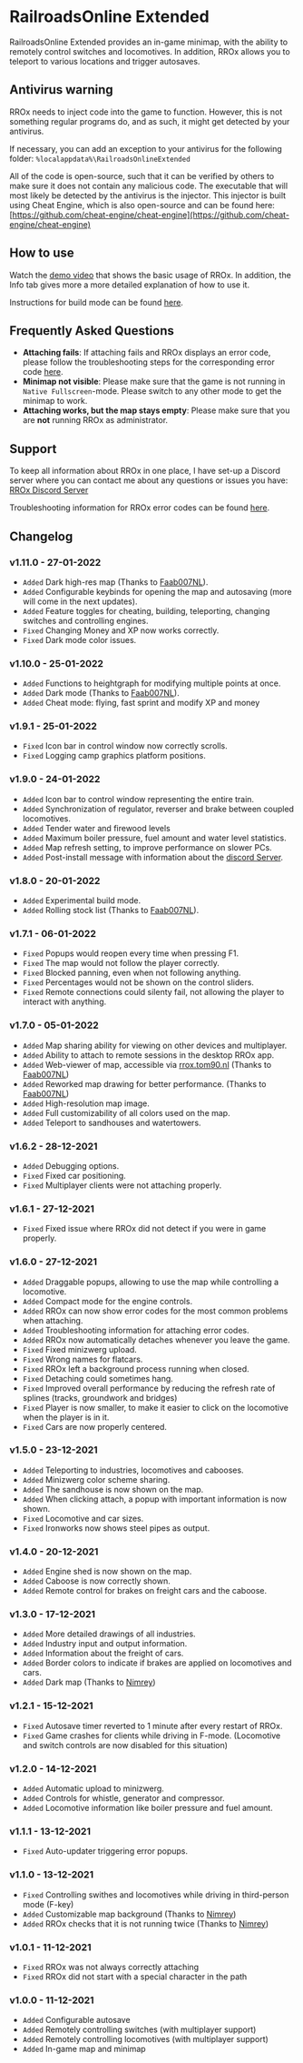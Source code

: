 # RailroadsOnline Extended

RailroadsOnline Extended provides an in-game minimap, with the ability to remotely control switches and locomotives. In addition, RROx allows you to teleport to various locations and trigger autosaves.

## Antivirus warning

RROx needs to inject code into the game to function. However, this is not something regular programs do, and as such, it might get detected by your antivirus.

If necessary, you can add an exception to your antivirus for the following folder: `%localappdata%\RailroadsOnlineExtended`

All of the code is open-source, such that it can be verified by others to make sure it does not contain any malicious code. The executable that will most likely be detected by the antivirus is the injector. This injector is built using Cheat Engine, which is also open-source and can be found here: [https://github.com/cheat-engine/cheat-engine](https://github.com/cheat-engine/cheat-engine)

## How to use

Watch the [demo video](https://www.youtube.com/watch?v=Vvz0CANFxD0) that shows the basic usage of RROx. In addition, the Info tab gives more a more detailed explanation of how to use it.

Instructions for build mode can be found [here](./build-mode.md).

## Frequently Asked Questions

- **Attaching fails**: If attaching fails and RROx displays an error code, please follow the troubleshooting steps for the corresponding error code [here](./error-codes.md).
- **Minimap not visible**: Please make sure that the game is not running in `Native Fullscreen`-mode. Please switch to any other mode to get the minimap to work.
- **Attaching works, but the map stays empty**: Please make sure that you are **not** running RROx as administrator.

## Support

To keep all information about RROx in one place, I have set-up a Discord server where you can contact me about any questions or issues you have:
[RROx Discord Server](https://discord.gg/vPxGPCDFBp)

Troubleshooting information for RROx error codes can be found [here](./error-codes.md).

## Changelog

### v1.11.0 - 27-01-2022

- ``Added`` Dark high-res map (Thanks to [Faab007NL](https://github.com/faab007)).
- ``Added`` Configurable keybinds for opening the map and autosaving (more will come in the next updates).
- ``Added`` Feature toggles for cheating, building, teleporting, changing switches and controlling engines.
- ``Fixed`` Changing Money and XP now works correctly.
- ``Fixed`` Dark mode color issues.

### v1.10.0 - 25-01-2022

- ``Added`` Functions to heightgraph for modifying multiple points at once.
- ``Added`` Dark mode (Thanks to [Faab007NL](https://github.com/faab007)).
- ``Added`` Cheat mode: flying, fast sprint and modify XP and money

### v1.9.1 - 25-01-2022

- ``Fixed`` Icon bar in control window now correctly scrolls.
- ``Fixed`` Logging camp graphics platform positions.

### v1.9.0 - 24-01-2022

- ``Added`` Icon bar to control window representing the entire train.
- ``Added`` Synchronization of regulator, reverser and brake between coupled locomotives.
- ``Added`` Tender water and firewood levels
- ``Added`` Maximum boiler pressure, fuel amount and water level statistics.
- ``Added`` Map refresh setting, to improve performance on slower PCs.
- ``Added`` Post-install message with information about the [discord Server](https://discord.gg/vPxGPCDFBp).

### v1.8.0 - 20-01-2022

- ``Added`` Experimental build mode.
- ``Added`` Rolling stock list (Thanks to [Faab007NL](https://github.com/faab007)).

### v1.7.1 - 06-01-2022

- ``Fixed`` Popups would reopen every time when pressing F1.
- ``Fixed`` The map would not follow the player correctly.
- ``Fixed`` Blocked panning, even when not following anything.
- ``Fixed`` Percentages would not be shown on the control sliders.
- ``Fixed`` Remote connections could silenty fail, not allowing the player to interact with anything.

### v1.7.0 - 05-01-2022

- ``Added`` Map sharing ability for viewing on other devices and multiplayer.
- ``Added`` Ability to attach to remote sessions in the desktop RROx app.
- ``Added`` Web-viewer of map, accessible via [rrox.tom90.nl](https://rrox.tom90.nl) (Thanks to [Faab007NL](https://github.com/faab007))
- ``Added`` Reworked map drawing for better performance. (Thanks to [Faab007NL](https://github.com/faab007))
- ``Added`` High-resolution map image.
- ``Added`` Full customizability of all colors used on the map.
- ``Added`` Teleport to sandhouses and watertowers.

### v1.6.2 - 28-12-2021

- ``Added`` Debugging options.
- ``Fixed`` Fixed car positioning.
- ``Fixed`` Multiplayer clients were not attaching properly.

### v1.6.1 - 27-12-2021

- ``Fixed`` Fixed issue where RROx did not detect if you were in game properly.

### v1.6.0 - 27-12-2021

- ``Added`` Draggable popups, allowing to use the map while controlling a locomotive.
- ``Added`` Compact mode for the engine controls.
- ``Added`` RROx can now show error codes for the most common problems when attaching.
- ``Added`` Troubleshooting information for attaching error codes.
- ``Added`` RROx now automatically detaches whenever you leave the game.
- ``Fixed`` Fixed minizwerg upload.
- ``Fixed`` Wrong names for flatcars.
- ``Fixed`` RROx left a background process running when closed.
- ``Fixed`` Detaching could sometimes hang.
- ``Fixed`` Improved overall performance by reducing the refresh rate of splines (tracks, groundwork and bridges)
- ``Fixed`` Player is now smaller, to make it easier to click on the locomotive when the player is in it.
- ``Fixed`` Cars are now properly centered.

### v1.5.0 - 23-12-2021
- ``Added`` Teleporting to industries, locomotives and cabooses.
- ``Added`` Minizwerg color scheme sharing.
- ``Added`` The sandhouse is now shown on the map.
- ``Added`` When clicking attach, a popup with important information is now shown.
- ``Fixed`` Locomotive and car sizes.
- ``Fixed`` Ironworks now shows steel pipes as output.

### v1.4.0 - 20-12-2021
- ``Added`` Engine shed is now shown on the map.
- ``Added`` Caboose is now correctly shown.
- ``Added`` Remote control for brakes on freight cars and the caboose.

### v1.3.0 - 17-12-2021
- ``Added`` More detailed drawings of all industries.
- ``Added`` Industry input and output information.
- ``Added`` Information about the freight of cars.
- ``Added`` Border colors to indicate if brakes are applied on locomotives and cars.
- ``Added`` Dark map (Thanks to [Nimrey](https://github.com/nimreydx))

### v1.2.1 - 15-12-2021
- ``Fixed`` Autosave timer reverted to 1 minute after every restart of RROx.
- ``Fixed`` Game crashes for clients while driving in F-mode. (Locomotive and switch controls are now disabled for this situation)

### v1.2.0 - 14-12-2021
- ``Added`` Automatic upload to minizwerg.
- ``Added`` Controls for whistle, generator and compressor.
- ``Added`` Locomotive information like boiler pressure and fuel amount.

### v1.1.1 - 13-12-2021
- ``Fixed`` Auto-updater triggering error popups.

### v1.1.0 - 13-12-2021
- ``Fixed`` Controlling swithes and locomotives while driving in third-person mode (F-key)
- ``Added`` Customizable map background (Thanks to [Nimrey](https://github.com/nimreydx))
- ``Added`` RROx checks that it is not running twice (Thanks to [Nimrey](https://github.com/nimreydx))

### v1.0.1 - 11-12-2021
- ``Fixed`` RROx was not always correctly attaching
- ``Fixed`` RROx did not start with a special character in the path

### v1.0.0 - 11-12-2021
- ``Added`` Configurable autosave
- ``Added`` Remotely controlling switches (with multiplayer support)
- ``Added`` Remotely controlling locomotives (with multiplayer support)
- ``Added`` In-game map and minimap